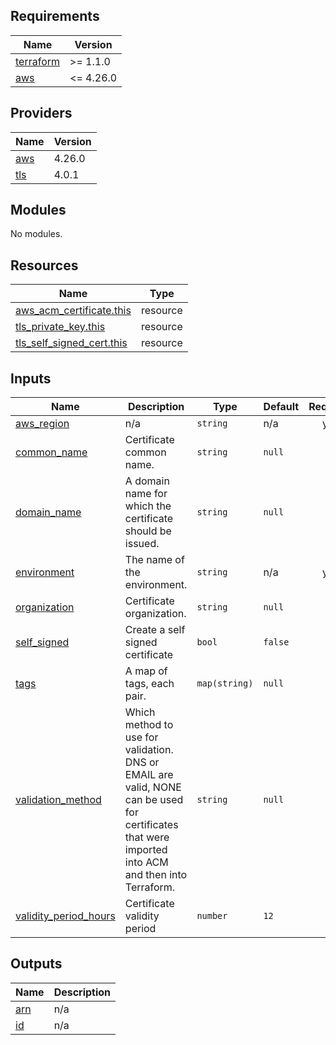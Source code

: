 <!-- markdownlint-disable -->
<!-- BEGINNING OF PRE-COMMIT-TERRAFORM DOCS HOOK -->
## Requirements

| Name | Version |
|------|---------|
| <a name="requirement_terraform"></a> [terraform](#requirement\_terraform) | >= 1.1.0 |
| <a name="requirement_aws"></a> [aws](#requirement\_aws) | <= 4.26.0 |

## Providers

| Name | Version |
|------|---------|
| <a name="provider_aws"></a> [aws](#provider\_aws) | 4.26.0 |
| <a name="provider_tls"></a> [tls](#provider\_tls) | 4.0.1 |

## Modules

No modules.

## Resources

| Name | Type |
|------|------|
| [aws_acm_certificate.this](https://registry.terraform.io/providers/hashicorp/aws/latest/docs/resources/acm_certificate) | resource |
| [tls_private_key.this](https://registry.terraform.io/providers/hashicorp/tls/latest/docs/resources/private_key) | resource |
| [tls_self_signed_cert.this](https://registry.terraform.io/providers/hashicorp/tls/latest/docs/resources/self_signed_cert) | resource |

## Inputs

| Name | Description | Type | Default | Required |
|------|-------------|------|---------|:--------:|
| <a name="input_aws_region"></a> [aws\_region](#input\_aws\_region) | n/a | `string` | n/a | yes |
| <a name="input_common_name"></a> [common\_name](#input\_common\_name) | Certificate common name. | `string` | `null` | no |
| <a name="input_domain_name"></a> [domain\_name](#input\_domain\_name) | A domain name for which the certificate should be issued. | `string` | `null` | no |
| <a name="input_environment"></a> [environment](#input\_environment) | The name of the environment. | `string` | n/a | yes |
| <a name="input_organization"></a> [organization](#input\_organization) | Certificate organization. | `string` | `null` | no |
| <a name="input_self_signed"></a> [self\_signed](#input\_self\_signed) | Create a self signed certificate | `bool` | `false` | no |
| <a name="input_tags"></a> [tags](#input\_tags) | A map of tags, each pair. | `map(string)` | `null` | no |
| <a name="input_validation_method"></a> [validation\_method](#input\_validation\_method) | Which method to use for validation. DNS or EMAIL are valid, NONE can be used for certificates that were imported into ACM and then into Terraform. | `string` | `null` | no |
| <a name="input_validity_period_hours"></a> [validity\_period\_hours](#input\_validity\_period\_hours) | Certificate validity period | `number` | `12` | no |

## Outputs

| Name | Description |
|------|-------------|
| <a name="output_arn"></a> [arn](#output\_arn) | n/a |
| <a name="output_id"></a> [id](#output\_id) | n/a |
<!-- END OF PRE-COMMIT-TERRAFORM DOCS HOOK -->

